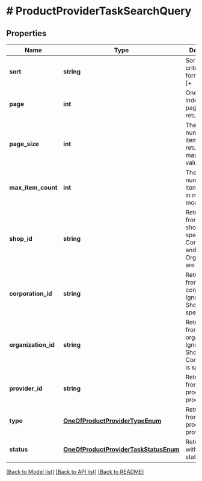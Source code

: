 # # ProductProviderTaskSearchQuery

## Properties

Name | Type | Description | Notes
------------ | ------------- | ------------- | -------------
**sort** | **string** | Sorting criteria in format \&quot;[+|-]property[,...]\&quot;. | [optional]
**page** | **int** | One-based index of the page to return. | [optional]
**page_size** | **int** | The maximum number of items to return. The maximum value is 50. | [optional]
**max_item_count** | **int** | The maximum number of items to return in non-paged mode. | [optional]
**shop_id** | **string** | Return tasks from specified shop. If specified CorporationId and OrganizationId are ignored. | [optional]
**corporation_id** | **string** | Return tasks from specified corporation. Ignored when ShopId is specified. | [optional]
**organization_id** | **string** | Return tasks from specified organization. Ignored when ShopId or CorporationId is specified. | [optional]
**provider_id** | **string** | Return tasks from specified product prodvider ID. | [optional]
**type** | [**OneOfProductProviderTypeEnum**](OneOfProductProviderTypeEnum.md) | Return tasks from specified product provider type. | [optional]
**status** | [**OneOfProductProviderTaskStatusEnum**](OneOfProductProviderTaskStatusEnum.md) | Returns tasks with specified status. | [optional]

[[Back to Model list]](../../README.md#models) [[Back to API list]](../../README.md#endpoints) [[Back to README]](../../README.md)
